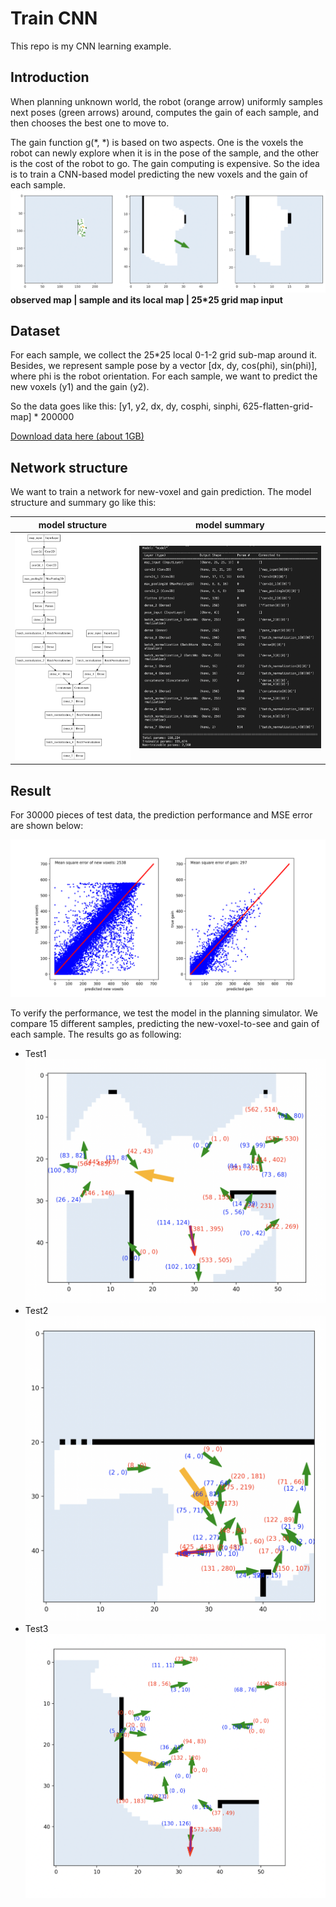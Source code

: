 # Train CNN

This repo is my CNN learning example.

## Introduction

When planning unknown world, the robot (orange arrow) uniformly samples next poses (green arrows) around, computes the gain of each sample, and then chooses the best one to move to. 

The gain function g(\*, \*) is based on two aspects. One is the voxels the robot can newly explore when it is in the pose of the sample, and the other is the cost of the robot to go. The gain computing is expensive. So the idea is to train a CNN-based model predicting the new voxels and the gain of each sample.
![](https://github.com/yuliangzhong/trainCNN/blob/main/img/data.png)
**observed map | sample and its local map | 25\*25 grid map input**

## Dataset
For each sample, we collect the 25*25 local 0-1-2 grid sub-map around it. Besides, we represent sample pose by a vector [dx, dy, cos(phi), sin(phi)], where phi is the robot orientation. For each sample, we want to predict the new voxels (y1) and the gain (y2).

So the data goes like this: [y1, y2, dx, dy, cosphi, sinphi, 625-flatten-grid-map] \* 200000

[Download data here (about 1GB)](https://drive.google.com/drive/folders/1hUYjd82v9BCHl-uHP1ADMj1uuOm3VWTp?usp=sharing)
 
## Network structure

We want to train a network for new-voxel and gain prediction. The model structure and summary go like this:

|model structure|model summary|
|:-:|:-:|
|![](https://github.com/yuliangzhong/trainCNN/blob/main/modelFig/model1.png)|![](https://github.com/yuliangzhong/trainCNN/blob/main/modelFig/modelSummary.png)|

## Result

For 30000 pieces of test data, the prediction performance and MSE error are shown below:

![](https://github.com/yuliangzhong/trainCNN/blob/main/img/result4.png)

To verify the performance, we test the model in the planning simulator. We compare 15 different samples, predicting the new-voxel-to-see and gain of each sample. The results go as following:

- Test1
![](https://github.com/yuliangzhong/trainCNN/blob/main/img/test1.png)
- Test2
![](https://github.com/yuliangzhong/trainCNN/blob/main/img/test2.png)
- Test3
![](https://github.com/yuliangzhong/trainCNN/blob/main/img/test3.png)


